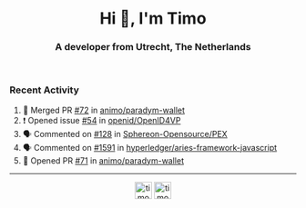 <h1 align="center">Hi 👋, I'm Timo</h1>
<h3 align="center">A developer from Utrecht, The Netherlands</h3>
<br/>
<!-- https://github.com/rahuldkjain/github-profile-readme-generator --!>

<!--  <p align="left"><img src="https://github-readme-stats.vercel.app/api?username=timoglastra&show_icons=true&count_private=true&" alt="timoglastra" /></p> --!>

<!--
Github language stats
<p align="left"><img src="https://github-readme-stats.vercel.app/api/top-langs/?username=timoglastra&layout=compact" alt="timoglastra" /><p>
-->

<!-- Codestats language stats -->
<!-- <p align="left"><img src="https://codestats-readme.vercel.app/api/top-langs/?username=timoglastra&layout=compact&language_count=12" alt="timoglastra" /><p>    --!>
  
<h3>Recent Activity</h3>

<!--START_SECTION:activity-->
1. 🎉 Merged PR [#72](https://github.com/animo/paradym-wallet/pull/72) in [animo/paradym-wallet](https://github.com/animo/paradym-wallet)
2. ❗ Opened issue [#54](https://github.com/openid/OpenID4VP/issues/54) in [openid/OpenID4VP](https://github.com/openid/OpenID4VP)
3. 🗣 Commented on [#128](https://github.com/Sphereon-Opensource/PEX/pull/128#issuecomment-1743838965) in [Sphereon-Opensource/PEX](https://github.com/Sphereon-Opensource/PEX)
4. 🗣 Commented on [#1591](https://github.com/hyperledger/aries-framework-javascript/pull/1591#issuecomment-1743618682) in [hyperledger/aries-framework-javascript](https://github.com/hyperledger/aries-framework-javascript)
5. 💪 Opened PR [#71](https://github.com/animo/paradym-wallet/pull/71) in [animo/paradym-wallet](https://github.com/animo/paradym-wallet)
<!--END_SECTION:activity-->

---

<p align="center">
<a href="https://twitter.com/timoglastra" target="blank"><img align="center" src="https://cdn.jsdelivr.net/npm/simple-icons@3.0.1/icons/twitter.svg" alt="timoglastra" height="30" width="30" /></a>
<a href="https://linkedin.com/in/timoglastra" target="blank"><img align="center" src="https://cdn.jsdelivr.net/npm/simple-icons@3.0.1/icons/linkedin.svg" alt="timoglastra" height="30" width="30" /></a>
</p>



